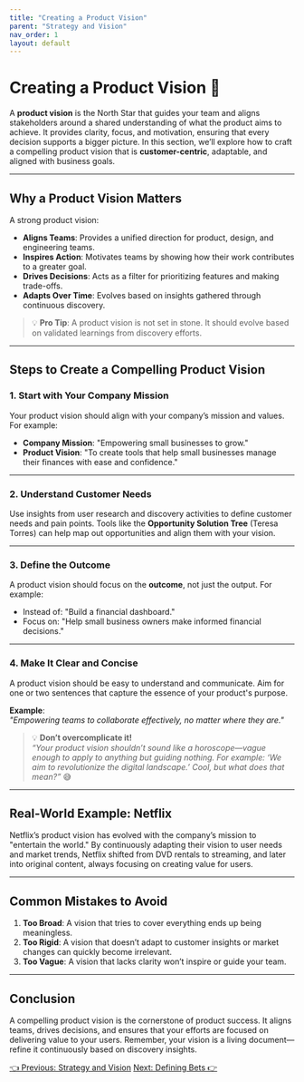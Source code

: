 ```yaml
---
title: "Creating a Product Vision"
parent: "Strategy and Vision"
nav_order: 1
layout: default
---
```


# Creating a Product Vision 🌟

A **product vision** is the North Star that guides your team and aligns stakeholders around a shared understanding of what the product aims to achieve. It provides clarity, focus, and motivation, ensuring that every decision supports a bigger picture. In this section, we’ll explore how to craft a compelling product vision that is **customer-centric**, adaptable, and aligned with business goals.

---

## Why a Product Vision Matters

A strong product vision:
- **Aligns Teams**: Provides a unified direction for product, design, and engineering teams.
- **Inspires Action**: Motivates teams by showing how their work contributes to a greater goal.
- **Drives Decisions**: Acts as a filter for prioritizing features and making trade-offs.
- **Adapts Over Time**: Evolves based on insights gathered through continuous discovery.

> 💡 **Pro Tip**: A product vision is not set in stone. It should evolve based on validated learnings from discovery efforts.

---

## Steps to Create a Compelling Product Vision

### 1. **Start with Your Company Mission**
Your product vision should align with your company’s mission and values. For example:
- **Company Mission**: "Empowering small businesses to grow."
- **Product Vision**: "To create tools that help small businesses manage their finances with ease and confidence."

---

### 2. **Understand Customer Needs**
Use insights from user research and discovery activities to define customer needs and pain points. Tools like the **Opportunity Solution Tree** (Teresa Torres) can help map out opportunities and align them with your vision.

---

### 3. **Define the Outcome**
A product vision should focus on the **outcome**, not just the output. For example:
- Instead of: "Build a financial dashboard."
- Focus on: "Help small business owners make informed financial decisions."

---

### 4. **Make It Clear and Concise**
A product vision should be easy to understand and communicate. Aim for one or two sentences that capture the essence of your product's purpose.

**Example**:  
*"Empowering teams to collaborate effectively, no matter where they are."*

> 💡 **Don’t overcomplicate it!**  
*“Your product vision shouldn’t sound like a horoscope—vague enough to apply to anything but guiding nothing. For example: ‘We aim to revolutionize the digital landscape.’ Cool, but what does that mean?”* 😅

---

## Real-World Example: Netflix

Netflix’s product vision has evolved with the company’s mission to "entertain the world." By continuously adapting their vision to user needs and market trends, Netflix shifted from DVD rentals to streaming, and later into original content, always focusing on creating value for users.

---

## Common Mistakes to Avoid

1. **Too Broad**: A vision that tries to cover everything ends up being meaningless.  
2. **Too Rigid**: A vision that doesn’t adapt to customer insights or market changes can quickly become irrelevant.  
3. **Too Vague**: A vision that lacks clarity won’t inspire or guide your team.

---

## Conclusion

A compelling product vision is the cornerstone of product success. It aligns teams, drives decisions, and ensures that your efforts are focused on delivering value to your users. Remember, your vision is a living document—refine it continuously based on discovery insights.

<div class="nav-buttons">
    <a href="/docs/3-product-strategy-and-vision/index" class="btn btn-secondary">👈 Previous: Strategy and Vision</a>
    <a href="/docs/3-product-strategy-and-vision/defining-bets" class="btn btn-primary">Next: Defining Bets 👉</a>
</div>